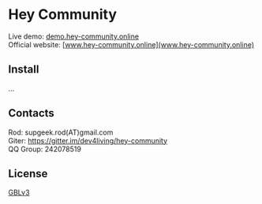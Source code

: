 Hey Community
=====================

Live demo: [demo.hey-community.online](demo.hey-community.online)   
Official website: [www.hey-community.online](www.hey-community.online)   


## Install
...


## Contacts

Rod: supgeek.rod(AT)gmail.com   
Giter: https://gitter.im/dev4living/hey-community   
QQ Group: 242078519   


## License
[GBLv3](http://www.gnu.org/licenses/gpl.html)
